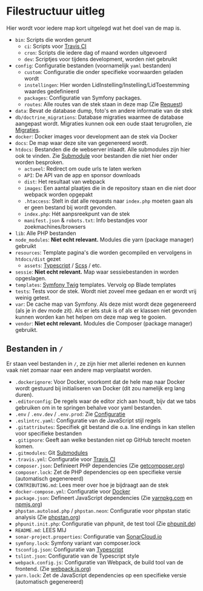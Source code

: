 # Filestructuur uitleg

Hier wordt voor iedere map kort uitgelegd wat het doel van de map is.

* `bin`: Scripts die worden gerunt
  * `ci`: Scripts voor [Travis CI](ci.md)
  * `cron`: Scripts die iedere dag of maand worden uitgevoerd
  * `dev`: Scriptjes voor tijdens development, worden niet gebruikt
* `config`: Configuratie bestanden (voornamelijk `yaml` bestanden)
  * `custom`: Configuratie die onder specifieke voorwaarden geladen wordt
  * `instellingen`: Hier worden LidInstelling/Instelling/LidToestemming waardes gedefinieerd
  * `packages`: Configuratie van Symfony packages.
  * `routes`: Alle routes van de stek staan in deze map (Zie [Request](request.md))
* `data`: Bevat de database dump, foto's en andere informatie van de stek
* `db/doctrine_migrations`: Database migraties waarmee de database aangepast wordt. Migraties kunnen ook een oude staat terugrollen, zie [Migraties](migraties.md).
* `docker`: Docker images voor development aan de stek via Docker
* `docs`: De map waar deze site van gegenereerd wordt.
* `htdocs`: Bestanden die de webserver inlaadt. Alle submodules zijn hier ook te vinden. Zie [Submodule](submodule.md) voor bestanden die niet hier onder worden besproken.
  * `actueel`: Redirect om oude urls te laten werken
  * `API`: De API van de app en sponsor downloads
  * `dist`: Het resultaat van webpack
  * `images`: Een aantal plaatjes die in de repository staan en die niet door webpack worden opgepakt
  * `.htaccess`: Stelt in dat alle requests naar `index.php` moeten gaan als er geen bestand bij wordt gevonden.
  * `index.php`: Hét aanpsreekpunt van de stek
  * `manifest.json` & `robots.txt`: Info bestandjes voor zoekmachines/browsers
* `lib`: Alle PHP bestanden
* `node_modules`: **Niet echt relevant.** Modules die yarn (package manager) gebruikt
* `resources`: Template pagina's die worden gecompiled en vervolgens in `htdocs/dist` gezet
  * `assets`: [Typescript](typescript.md) / [Scss](styles.md) / etc.
* `sessie`: **Niet echt relevant.** Map waar sessiebestanden in worden opgeslagen.
* `templates`: [Symfony Twig](twig.md) templates. Vervolg op Blade templates
* `tests`: Tests voor de stek. Wordt niet zoveel mee gedaan en er wordt vrij weinig getest.
* `var`: De cache map van Symfony. Als deze mist wordt deze gegenereerd (als je in dev mode zit). Als er iets stuk is of als er klassen niet gevonden kunnen worden kan het helpen om deze map weg te gooien.
* `vendor`: **Niet echt relevant.** Modules die Composer (package manager) gebruikt.

## Bestanden in `/`

Er staan veel bestanden in `/`, ze zijn hier met allerlei redenen en kunnen vaak niet zomaar naar een andere map verplaatst worden.

* `.dockerignore`: Voor Docker, voorkomt dat de hele map naar Docker wordt gestuurd bij initialiseren van Docker (dit zou namelijk erg lang duren).
* `.editorconfig`: De regels waar de editor zich aan houdt, bijv dat we tabs gebruiken om in te springen behalve voor yaml bestanden.
* `.env` / `.env.dev` / `.env.prod`: Zie [Configuratie](configuratie.md)
* `.eslintrc.yaml`: Configuratie van de JavaScript stijl regels
* `.gitattributes`: Specifiek git bestand die o.a. line endings in kan stellen voor specifieke bestanden
* `.gitignore`: Geeft aan welke bestanden niet op GitHub terecht moeten komen.
* `.gitmodules`: Git [Submodules](submodule.md)
* `.travis.yml`: Configuratie voor [Travis CI](ci.md)
* `composer.json`: Definieert PHP dependencies (Zie [getcomposer.org](https://getcomposer.org/))
* `composer.lock`: Zet de PHP dependencies op een specifieke versie (automatisch gegenereerd)
* `CONTRIBUTING.md`: Lees meer over hoe je bijdraagt aan de stek
* `docker-compose.yml`: Configuratie voor [Docker](installatie-docker.md)
* `package.json`: Defineert JavaScript dependencies (Zie [yarnpkg.com](https://yarnpkg.com/) en [npmjs.org](https://npmjs.org/))
* `phpstan.autoload.php` / `phpstan.neon`: Configuratie voor phpstan static analysis (Zie [phpstan.org](https://phpstan.org/))
* `phpunit.init.php`: Configuratie van phpunit, de test tool (Zie [phpunit.de](https://phpunit.de/))
* `README.md`: LEES MIJ
* `sonar-project.properties`: Configuratie van [SonarCloud.io](https://sonarcloud.io/dashboard?id=csrdelft_csrdelft.nl)
* `symfony.lock`: Symfony variant van composer.lock
* `tsconfig.json`: Configuratie van [Typescript](typescript.md)
* `tslint.json`: Configuratie van de Typescript style
* `webpack.config.js`: Configuratie van Webpack, de build tool van de frontend. (Zie [webpack.js.org](https://webpack.js.org/))
* `yarn.lock`: Zet de JavaScript dependencies op een specifieke versie (automatisch gegenereerd)

